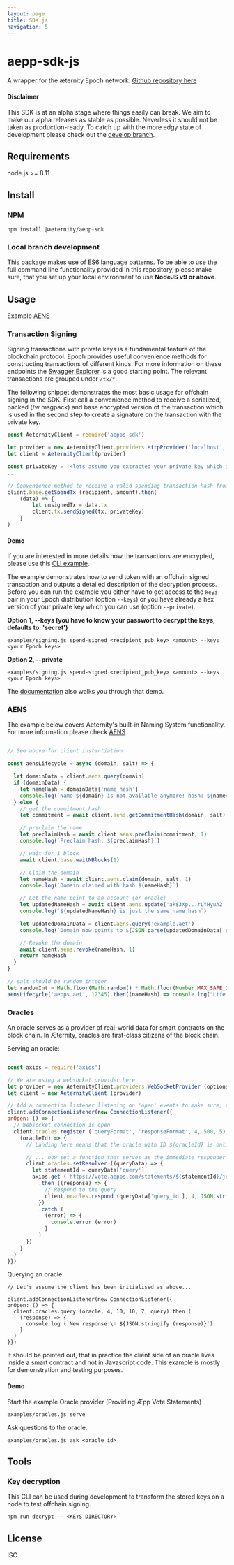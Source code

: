 ```yaml
---
layout: page
title: SDK.js
navigation: 5
---
```


# aepp-sdk-js
A wrapper for the æternity Epoch network. [Github repository here](https://github.com/aeternity/aepp-sdk-js)

#### Disclaimer

This SDK is at an alpha stage where things easily can break. We aim to make our
alpha releases as stable as possible. Neverless it should not be taken as
production-ready. To catch up with the more edgy state of development please
check out the [develop branch](https://github.com/aeternity/aepp-sdk-js/tree/develop).

## Requirements
node.js >= 8.11

## Install

### NPM

```
npm install @aeternity/aepp-sdk
```

### Local branch development
This package makes use of ES6 language patterns. To be able to use the full
command line functionality provided in this repository, please make sure, that
you set up your local environment to use **NodeJS v9 or above**.

## Usage

Example [AENS](https://github.com/aeternity/protocol/blob/master/AENS.md) 

### Transaction Signing

Signing transactions with private keys is a fundamental feature of the
blockchain protocol. Epoch provides useful convenience methods for constructing
transactions of different kinds. For more information on these endpoints the
[Swagger Explorer](https://aeternity.github.io/epoch-api-docs/?config=https://raw.githubusercontent.com/aeternity/epoch/master/apps/aehttp/priv/swagger.json)
is a good starting point. The relevant transactions are grouped under `/tx/*`.

The following snippet demonstrates the most basic usage for offchain signing in
the SDK. First call a convenience method to receive a serialized, packed
(/w msgpack) and base encrypted version of the transaction which is used in the
second step to create a signature on the transaction with the private key.

```javascript
const AeternityClient = require('aepps-sdk')

let provider = new AeternityClient.providers.HttpProvider('localhost', 3003, {secured: false})
let client = AeternityClient(provider)

const privateKey = '<lets assume you extracted your private key which is store here as a hex>'
...

// Convenience method to receive a valid spending transaction hash from the server
client.base.getSpendTx (recipient, amount).then(
    (data) => {
        let unsignedTx = data.tx
        client.tx.sendSigned(tx, privateKey)
    }
)
```

#### Demo

If you are interested in more details how the transactions are encrypted, please
use this
[CLI example](https://github.com/aeternity/aepp-sdk-js/blob/develop/examples/signing.js).

The example demonstrates how to send token with an offchain signed transaction
and outputs a detailed description of the decryption process. Before you can run
the example you either have to get access to the `keys` pair in your Epoch
distribution (option `--keys`) or you have already a hex version of your private
key which you can use (option `--private`).

**Option 1, --keys (you have to know your passwort to decrypt the keys, defaults to: 'secret')**
```
examples/signing.js spend-signed <recipient_pub_key> <amount> --keys <your Epoch keys>
```

**Option 2, --private**

```
examples/signing.js spend-signed <recipient_pub_key> <amount> --keys <your Epoch keys>
```
The [documentation](https://github.com/aeternity/aepp-sdk-js/blob/develop/docs/Signing.md) 
also walks you through that demo. 

### AENS

The example below covers Aeternity's built-in Naming System functionality. For
more information please check
[AENS](https://github.com/aeternity/protocol/blob/master/AENS.md)

```javascript

// See above for client instantiation

const aensLifecycle = async (domain, salt) => {

  let domainData = client.aens.query(domain)
  if (domainData) {
    let nameHash = domainData['name_hash']
    console.log(`Name ${domain} is not available anymore! hash: ${nameHash}`)
  } else {
    // get the commitment hash
    let commitment = await client.aens.getCommitmentHash(domain, salt)

    // preclaim the name
    let preclaimHash = await client.aens.preClaim(commitment, 1)
    console.log(`Preclaim hash: ${preclaimHash}`)

    // wait for 1 block
    await client.base.waitNBlocks(1)

    // Claim the domain
    let nameHash = await client.aens.claim(domain, salt, 1)
    console.log(`Domain claimed with hash ${nameHash}`)

    // Let the name point to an account (or oracle)
    let updatedNameHash = await client.aens.update('ak$3Xp...rLYHyuA2', nameHash)
    console.log(`${updatedNameHash} is just the same name hash`)

    let updatedDomainData = client.aens.query('example.aet')
    console.log(`Domain now points to ${JSON.parse(updatedDomainData['pointer'])['account_key']}`)

    // Revoke the domain
    await client.aens.revoke(nameHash, 1)
    return nameHash
  }
}

// salt should be random integer
let randomInt = Math.floor(Math.random() * Math.floor(Number.MAX_SAFE_INTEGER))
aensLifecycle('aepps.aet', 12345).then((nameHash) => console.log("Life and death of 'aepps.aet'"))
```

### Oracles

An oracle serves as a provider of real-world data for smart contracts on the
block chain. In Æternity, oracles are first-class citizens of the block chain.

Serving an oracle:
```javascript

const axios = require('axios')

// We are using a websocket provider here
let provider = new AeternityClient.providers.WebSocketProvider (options.host, options.port)
let client = new AeternityClient (provider)

// Add a connection listener listening on 'open' events to make sure, that the oracle is not registered
client.addConnectionListener(new ConnectionListener({
onOpen: () => {
  // Websocket connection is open
  client.oracles.register ('queryFormat', 'responseFormat', 4, 500, 5).then (
    (oracleId) => {
      // Landing here means that the oracle with ID ${oracleId} is online

      // ... now set a function that serves as the immediate responder to a query
      client.oracles.setResolver ((queryData) => {
        let statementId = queryData['query']
        axios.get (`https://vote.aepps.com/statements/${statementId}/json`)
          .then ((response) => {
            // Respond to the query
            client.oracles.respond (queryData['query_id'], 4, JSON.stringify (response.data))
          })
          .catch (
            (error) => {
              console.error (error)
            }
          )
      })
    }
  )
}})
```

Querying an oracle:
```
// Let's assume the client has been initialised as above...

client.addConnectionListener(new ConnectionListener({
onOpen: () => {
  client.oracles.query (oracle, 4, 10, 10, 7, query).then (
    (response) => {
      console.log (`New response:\n ${JSON.stringify (response)}`)
    }
  )
}})
```

It should be pointed out, that in practice the client side of an oracle lives
inside a smart contract and not in Javascript code. This example is mostly for
demonstration and testing purposes.


#### Demo

Start the example Oracle provider (Providing Æpp Vote Statements)

```
examples/oracles.js serve
```

Ask questions to the oracle.
```
examples/oracles.js ask <oracle_id>
```

## Tools

### Key decryption

This CLI can be used during development to transform the stored keys on a node
to test offchain signing.

```
npm run decrypt -- <KEYS DIRECTORY>
```

## License
ISC
